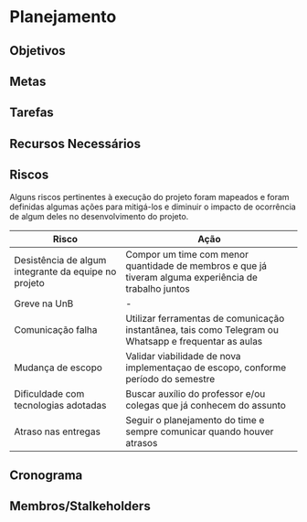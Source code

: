 # Planejamento

## Objetivos

## Metas

## Tarefas

## Recursos Necessários

## Riscos

Alguns riscos pertinentes à execução do projeto foram mapeados e foram definidas algumas ações para mitigá-los e diminuir o impacto de ocorrência de algum deles no desenvolvimento do projeto. 


| Risco                                                | Ação |
|------------------------------------------------------|------|
| Desistência de algum integrante da equipe no projeto | Compor um time com menor quantidade de membros e que já tiveram alguma experiência de trabalho juntos  |
| Greve na UnB                                         | - |
| Comunicação falha                                    | Utilizar ferramentas de comunicação instantânea, tais como Telegram ou Whatsapp e frequentar as aulas | 
| Mudança de escopo                                    | Validar viabilidade de nova implementaçao de escopo, conforme período do semestre | 
| Dificuldade com tecnologias adotadas                 | Buscar auxílio do professor e/ou colegas que já conhecem do assunto |
| Atraso nas entregas                                  | Seguir o planejamento do time e sempre comunicar quando houver atrasos |


## Cronograma 

## Membros/Stalkeholders